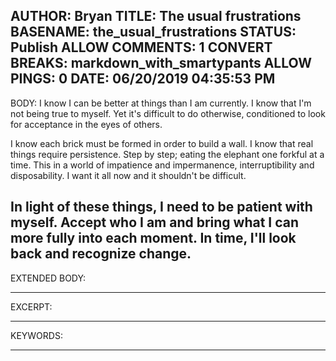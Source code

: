AUTHOR: Bryan
TITLE: The usual frustrations
BASENAME: the_usual_frustrations
STATUS: Publish
ALLOW COMMENTS: 1
CONVERT BREAKS: markdown_with_smartypants
ALLOW PINGS: 0
DATE: 06/20/2019 04:35:53 PM
-----
BODY:
I know I can be better at things than I am currently. I know that I'm not being true to myself. Yet it's difficult to do otherwise, conditioned to look for acceptance in the eyes of others.

I know each brick must be formed in order to build a wall. I know that real things require persistence. Step by step; eating the elephant one forkful at a time. This in a world of impatience and impermanence, interruptibility and disposability. I want it all now and it shouldn't be difficult. 

In light of these things, I need to be patient with myself. Accept who I am and bring what I can more fully into each moment. In time, I'll look back and recognize change. 
-----
EXTENDED BODY:

-----
EXCERPT:

-----
KEYWORDS:

-----


